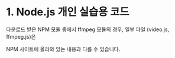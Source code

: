 # 1. Node.js 개인 실습용 코드

다운로드 받은 NPM 모듈 중에서 ffmpeg 모듈의 경우, 일부 파일 (video.js, ffmpeg.js)은

NPM 사이트에 올라와 있는 내용과 다를 수 있습니다.
